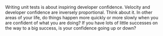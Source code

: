 Writing unit tests is about inspiring developer confidence. Velocity and developer confidence are inversely proportional. Think about it. In other areas of your life, do things happen more quickly or more slowly when you are confident of what you are doing? If you have lots of little successes on the way to a big success, is your confidence going up or down?